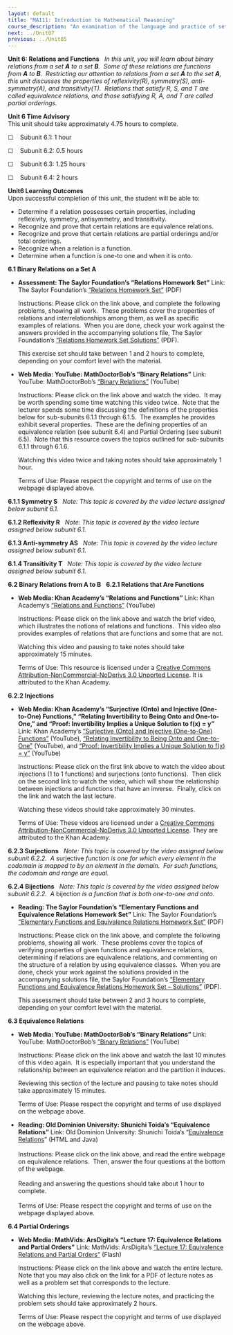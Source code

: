 ```yaml
---
layout: default
title: "MA111: Introduction to Mathematical Reasoning"
course_description: "An examination of the language and practice of set theory, and the theory and practice of mathematical proof, with the purpose of guiding you from 'doing mathematics' at an elementary (i.e. problem-solving) level to 'doing mathematics' at an advanced level."
next: ../Unit07
previous: ../Unit05
---
```

**Unit 6: Relations and Functions** <span id="6"></span> 
*In this unit, you will learn about binary relations from a set **A** to
a set **B**.  Some of these relations are functions from **A** to **B**.
 Restricting our attention to relations from a set **A** to the set
**A**, this unit discusses the properties of reflexivity(R),
symmetry(S), anti-symmetry(A), and transitivity(T).  Relations that
satisfy R, S, and T are called equivalence relations, and those
satisfying R, A, and T are called partial orderings.*

**Unit 6 Time Advisory**  
This unit should take approximately 4.75 hours to complete.  
  
 ☐    Subunit 6.1: 1 hour  
  
 ☐    Subunit 6.2: 0.5 hours  
  
 ☐    Subunit 6.3: 1.25 hours  
  
 ☐    Subunit 6.4: 2 hours

**Unit6 Learning Outcomes**  
Upon successful completion of this unit, the student will be able to:  
-   Determine if a relation possesses certain properties, including
    reflexivity, symmetry, antisymmetry, and transitivity.
-   Recognize and prove that certain relations are equivalence
    relations.
-   Recognize and prove that certain relations are partial orderings
    and/or total orderings.
-   Recognize when a relation is a function.
-   Determine when a function is one-to one and when it is onto.

**6.1 Binary Relations on a Set A** <span id="6.1"></span> 
-   **Assessment: The Saylor Foundation’s “Relations Homework Set”**
    Link: The Saylor Foundation’s [“Relations Homework
    Set”](http://www.saylor.org/site/wp-content/uploads/2012/11/MA111-Assessment-4-Relations-Homework-Set-FINAL.pdf)
    (PDF)  
      
     Instructions: Please click on the link above, and complete the
    following problems, showing all work.  These problems cover the
    properties of relations and interrelationships among them, as well
    as specific examples of relations.  When you are done, check your
    work against the answers provided in the accompanying solutions
    file, The Saylor Foundation’s [“Relations Homework Set
    Solutions”](http://www.saylor.org/site/wp-content/uploads/2012/11/MA111-Assessment-4-Relations-Homework-Set-Solutions-FINAL.pdf)
    (PDF).  
      
     This exercise set should take between 1 and 2 hours to complete,
    depending on your comfort level with the material.

-   **Web Media: YouTube: MathDoctorBob’s “Binary Relations”**
    Link: YouTube: MathDoctorBob’s [“Binary
    Relations”](http://www.youtube.com/watch?v=4DQcTbN0eeY&feature=topics)
    (YouTube)  
      
     Instructions: Please click on the link above and watch the video. 
    It may be worth spending some time watching this video twice.  Note
    that the lecturer spends some time discussing the definitions of the
    properties below for sub-subunits 6.1.1 through 6.1.5.  The examples
    he provides exhibit several properties.  These are the defining
    properties of an equivalence relation (see subunit 6.4) and Partial
    Ordering (see subunit 6.5).  Note that this resource covers the
    topics outlined for sub-subunits 6.1.1 through 6.1.6.  
      
     Watching this video twice and taking notes should take
    approximately 1 hour.  
      
     Terms of Use: Please respect the copyright and terms of use on the
    webpage displayed above.

**6.1.1 Symmetry S** <span id="6.1.1"></span> 
*Note: This topic is covered by the video lecture assigned below subunit
6.1.*

**6.1.2 Reflexivity R** <span id="6.1.2"></span> 
*Note: This topic is covered by the video lecture assigned below subunit
6.1.*

**6.1.3 Anti-symmetry AS** <span id="6.1.3"></span> 
*Note: This topic is covered by the video lecture assigned below subunit
6.1.*

**6.1.4 Transitivity T** <span id="6.1.4"></span> 
*Note: This topic is covered by the video lecture assigned below subunit
6.1.*

**6.2 Binary Relations from A to B** <span id="6.2"></span> 
**6.2.1 Relations that Are Functions** <span id="6.2.1"></span> 
-   **Web Media: Khan Academy’s “Relations and Functions”**
    Link: Khan Academy’s [“Relations and
    Functions”](https://www.khanacademy.org/math/algebra/algebra-functions/relationships_functions/v/relations-and-functions?v=Uz0MtFlLD-k)
    (YouTube)  
      
     Instructions: Please click on the link above and watch the brief
    video, which illustrates the notions of relations and functions. 
    This video also provides examples of relations that are functions
    and some that are not.  
      
     Watching this video and pausing to take notes should take
    approximately 15 minutes.  
      
     Terms of Use: This resource is licensed under a [Creative Commons
    Attribution-NonCommercial-NoDerivs 3.0 Unported
    License](http://creativecommons.org/licenses/by-nc-nd/3.0/). It is
    attributed to the Khan Academy.

**6.2.2 Injections** <span id="6.2.2"></span> 
-   **Web Media: Khan Academy’s “Surjective (Onto) and Injective
    (One-to-One) Functions,” “Relating Invertibility to Being Onto and
    One-to-One,” and “Proof: Invertibility Implies a Unique Solution to
    f(x) = y”**
    Link: Khan Academy’s [“Surjective (Onto) and Injective (One-to-One)
    Functions”](https://www.khanacademy.org/math/linear-algebra/matrix_transformations/inverse_transformations/v/surjective--onto--and-injective--one-to-one--functions?v=xKNX8BUWR0g) (YouTube), [“Relating
    Invertibility to Being Onto and
    One-to-One”](https://www.khanacademy.org/math/linear-algebra/matrix_transformations/inverse_transformations/v/relating-invertibility-to-being-onto-and-one-to-one?v=QIU1daMN8fw) (YouTube),
    and [“Proof: Invertibility Implies a Unique Solution to f(x) =
    y”](https://www.khanacademy.org/math/linear-algebra/matrix_transformations/inverse_transformations/v/proof--invertibility-implies-a-unique-solution-to-f-x--y?v=7GEUgRcnfVE)
    (YouTube)  
      
     Instructions: Please click on the first link above to watch the
    video about injections (1 to 1 functions) and surjections (onto
    functions).  Then click on the second link to watch the video, which
    will show the relationship between injections and functions that
    have an inverse.  Finally, click on the link and watch the last
    lecture.  
      
     Watching these videos should take approximately 30 minutes.  
      
     Terms of Use: These videos are licensed under a [Creative Commons
    Attribution-NonCommercial-NoDerivs 3.0 Unported
    License](http://creativecommons.org/licenses/by-nc-nd/3.0/). They
    are attributed to the Khan Academy.

**6.2.3 Surjections** <span id="6.2.3"></span> 
*Note: This topic is covered by the video assigned below subunit 6.2.2.*
 *A* surjective *function is one for which every element in the codomain
is mapped to by an element in the domain.  For such functions, the
codomain and range are equal.*

**6.2.4 Bijections** <span id="6.2.4"></span> 
*Note: This topic is covered by the video assigned below subunit 6.2.2.*
 *A* bijection *is a function that is both one-to-one and onto.*

-   **Reading: The Saylor Foundation’s “Elementary Functions and
    Equivalence Relations Homework Set”**
    Link: The Saylor Foundation’s [“Elementary Functions and Equivalence
    Relations Homework
    Set”](http://www.saylor.org/site/wp-content/uploads/2012/11/MA111-Assessment-5-Elementary-Functions-and-Equivalence-Relations-Homework-Set-FINAL.pdf)
    (PDF)  
      
     Instructions: Please click on the link above, and complete the
    following problems, showing all work.  These problems cover the
    topics of verifying properties of given functions and equivalence
    relations, determining if relations are equivalence relations, and
    commenting on the structure of a relation by using equivalence
    classes.  When you are done, check your work against the solutions
    provided in the accompanying solutions file, the Saylor Foundation’s
    [“Elementary Functions and Equivalence Relations Homework Set –
    Solutions”](http://www.saylor.org/site/wp-content/uploads/2012/11/MA111-Assessment-5-Elementary-Functions-and-Equivalence-Relations-Homework-Set-SOLUTIONS-FINAL.pdf)
    (PDF).  
      
     This assessment should take between 2 and 3 hours to complete,
    depending on your comfort level with the material.

**6.3 Equivalence Relations** <span id="6.3"></span> 
-   **Web Media: YouTube: MathDoctorBob’s “Binary Relations”**
    Link: YouTube: MathDoctorBob’s [“Binary
    Relations”](http://www.youtube.com/watch?v=4DQcTbN0eeY&feature=topics)
    (YouTube)  
      
     Instructions: Please click on the link above and watch the last 10
    minutes of this video again.  It is especially important that you
    understand the relationship between an equivalence relation and the
    partition it induces.  
      
     Reviewing this section of the lecture and pausing to take notes
    should take approximately 15 minutes.  
      
     Terms of Use: Please respect the copyright and terms of use
    displayed on the webpage above.

-   **Reading: Old Dominion University: Shunichi Toida’s “Equivalence
    Relations”**
    Link: Old Dominion University: Shunichi Toida’s “[Equivalence
    Relations](http://www.cs.odu.edu/~toida/nerzic/level-a/relation/eq_relation/eq_relation.html)”
    (HTML and Java)  
        
     Instructions: Please click on the link above, and read the entire
    webpage on equivalence relations.  Then, answer the four questions
    at the bottom of the webpage.  
        
     Reading and answering the questions should take about 1 hour to
    complete.  
        
     Terms of Use: Please respect the copyright and terms of use on the
    webpage displayed above.

**6.4 Partial Orderings** <span id="6.4"></span> 
-   **Web Media: MathVids: ArsDigita’s “Lecture 17: Equivalence
    Relations and Partial Orders”**
    Link: MathVids: ArsDigita’s [“Lecture 17: Equivalence Relations and
    Partial
    Orders”](http://mathvids.com/lesson/mathhelp/627-lecture-17-equivalence-relations-and-partial-orders) (Flash)  
      
     Instructions: Please click on the link above and watch the entire
    lecture.  Note that you may also click on the link for a PDF of
    lecture notes as well as a problem set that corresponds to the
    lecture.  
      
     Watching this lecture, reviewing the lecture notes, and practicing
    the problem sets should take approximately 2 hours.  
      
     Terms of Use: Please respect the copyright and terms of use
    displayed on the webpage above.


